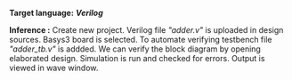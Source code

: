 **Target language:** ***Verilog***

**Inference :**
  Create new project. 
  Verilog file *"adder.v"* is uploaded in design sources. 
  Basys3 board is selected. 
  To automate verifying testbench file *"adder_tb.v"* is addded. 
  We can verify the block diagram by opening elaborated design. 
  Simulation is run and checked for errors. 
  Output is viewed in wave window.
